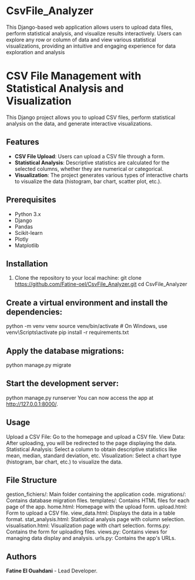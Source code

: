 # CsvFile_Analyzer
This Django-based web application allows users to upload data files, perform statistical analysis, and visualize results interactively. Users can explore any row or column of data and view various statistical visualizations, providing an intuitive and engaging experience for data exploration and analysis
# CSV File Management with Statistical Analysis and Visualization

This Django project allows you to upload CSV files, perform statistical analysis on the data, and generate interactive visualizations.

## Features

- **CSV File Upload**: Users can upload a CSV file through a form.
- **Statistical Analysis**: Descriptive statistics are calculated for the selected columns, whether they are numerical or categorical.
- **Visualization**: The project generates various types of interactive charts to visualize the data (histogram, bar chart, scatter plot, etc.).

## Prerequisites

- Python 3.x
- Django
- Pandas
- Scikit-learn
- Plotly
- Matplotlib

## Installation

1. Clone the repository to your local machine:
   git clone https://github.com/Fatine-oel/CsvFile_Analyzer.git
   cd CsvFile_Analyzer
   
## Create a virtual environment and install the dependencies:
python -m venv venv
source venv/bin/activate  # On Windows, use venv\Scripts\activate
pip install -r requirements.txt

## Apply the database migrations:
python manage.py migrate

## Start the development server:
python manage.py runserver
You can now access the app at http://127.0.0.1:8000/.

## Usage
Upload a CSV File: Go to the homepage and upload a CSV file.
View Data: After uploading, you will be redirected to the page displaying the data.
Statistical Analysis: Select a column to obtain descriptive statistics like mean, median, standard deviation, etc.
Visualization: Select a chart type (histogram, bar chart, etc.) to visualize the data.

## File Structure
gestion_fichiers/: Main folder containing the application code.
migrations/: Contains database migration files.
templates/: Contains HTML files for each page of the app.
home.html: Homepage with the upload form.
upload.html: Form to upload a CSV file.
view_data.html: Displays the data in a table format.
stat_analysis.html: Statistical analysis page with column selection.
visualisation.html: Visualization page with chart selection.
forms.py: Contains the form for uploading files.
views.py: Contains views for managing data display and analysis.
urls.py: Contains the app's URLs.

## Authors
 **Fatine El Ouahdani** - Lead Developer.
